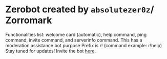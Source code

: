 # Zerobot created by `absolutezer0z`/ Zorromark
Functionalities list: welcome card (automatic), help command, ping command, invite command, and serverinfo command.
This has a moderation assistance bot purpose
Prefix is r! (command example: r!help)
Stay tuned for updates!
Invite the bot [here](https://discord.com/api/oauth2/authorize?client_id=1110068022976192513&permissions=8&scope=bot).
